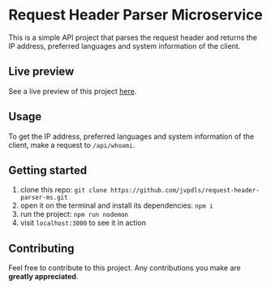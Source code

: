 # Request Header Parser Microservice

This is a simple API project that parses the request header and returns the IP address, preferred languages and system information of the client.

## Live preview

See a live preview of this project [here](https://request-header-parser-ms.vercel.app/).

## Usage

To get the IP address, preferred languages and system information of the client, make a request to `/api/whoami`.

## Getting started

1. clone this repo: `git clone https://github.com/jvpdls/request-header-parser-ms.git`
2. open it on the terminal and install its dependencies: `npm i`
3. run the project: `npm run nodemon`
4. visit `localhost:3000` to see it in action

## Contributing

Feel free to contribute to this project. Any contributions you make are **greatly appreciated**.
